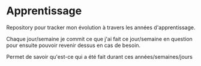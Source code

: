 ﻿# Apprentissage

Repository pour tracker mon évolution à travers les années d'apprentissage.

Chaque jour/semaine je commit ce que j'ai fait ce jour/semaine en question pour ensuite pouvoir revenir dessus en cas de besoin.

Permet de savoir qu'est-ce qui a été fait durant ces années/semaines/jours
